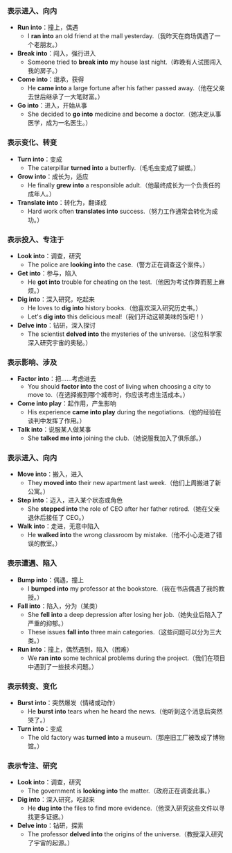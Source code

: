 ### **表示进入、向内**  
- **Run into**：撞上，偶遇  
  - I **ran into** an old friend at the mall yesterday.（我昨天在商场偶遇了一个老朋友。）  
- **Break into**：闯入，强行进入  
  - Someone tried to **break into** my house last night.（昨晚有人试图闯入我的房子。）  
- **Come into**：继承，获得  
  - He **came into** a large fortune after his father passed away.（他在父亲去世后继承了一大笔财富。）  
- **Go into**：进入，开始从事  
  - She decided to **go into** medicine and become a doctor.（她决定从事医学，成为一名医生。）  

### **表示变化、转变**  
- **Turn into**：变成  
  - The caterpillar **turned into** a butterfly.（毛毛虫变成了蝴蝶。）  
- **Grow into**：成长为，适应  
  - He finally **grew into** a responsible adult.（他最终成长为一个负责任的成年人。）  
- **Translate into**：转化为，翻译成  
  - Hard work often **translates into** success.（努力工作通常会转化为成功。）  

### **表示投入、专注于**  
- **Look into**：调查，研究  
  - The police are **looking into** the case.（警方正在调查这个案件。）  
- **Get into**：参与，陷入  
  - He **got into** trouble for cheating on the test.（他因为考试作弊而惹上麻烦。）  
- **Dig into**：深入研究，吃起来  
  - He loves to **dig into** history books.（他喜欢深入研究历史书。）  
  - Let's **dig into** this delicious meal!（我们开动这顿美味的饭吧！）  
- **Delve into**：钻研，深入探讨  
  - The scientist **delved into** the mysteries of the universe.（这位科学家深入研究宇宙的奥秘。）  

### **表示影响、涉及**  
- **Factor into**：把……考虑进去  
  - You should **factor into** the cost of living when choosing a city to move to.（在选择搬到哪个城市时，你应该考虑生活成本。）  
- **Come into play**：起作用，产生影响  
  - His experience **came into play** during the negotiations.（他的经验在谈判中发挥了作用。）  
- **Talk into**：说服某人做某事  
  - She **talked me into** joining the club.（她说服我加入了俱乐部。）  

 ### **表示进入、向内**  
- **Move into**：搬入，进入  
  - They **moved into** their new apartment last week.（他们上周搬进了新公寓。）  
- **Step into**：迈入，进入某个状态或角色  
  - She **stepped into** the role of CEO after her father retired.（她在父亲退休后接任了 CEO。）  
- **Walk into**：走进，无意中陷入  
  - He **walked into** the wrong classroom by mistake.（他不小心走进了错误的教室。）  

### **表示遭遇、陷入**  
- **Bump into**：偶遇，撞上  
  - I **bumped into** my professor at the bookstore.（我在书店偶遇了我的教授。）  
- **Fall into**：陷入，分为（某类）  
  - She **fell into** a deep depression after losing her job.（她失业后陷入了严重的抑郁。）  
  - These issues **fall into** three main categories.（这些问题可以分为三大类。）  
- **Run into**：撞上，偶然遇到，陷入（困难）  
  - We **ran into** some technical problems during the project.（我们在项目中遇到了一些技术问题。）  

### **表示转变、变化**  
- **Burst into**：突然爆发（情绪或动作）  
  - He **burst into** tears when he heard the news.（他听到这个消息后突然哭了。）  
- **Turn into**：变成  
  - The old factory was **turned into** a museum.（那座旧工厂被改成了博物馆。）  

### **表示专注、研究**  
- **Look into**：调查，研究  
  - The government is **looking into** the matter.（政府正在调查此事。）  
- **Dig into**：深入研究，吃起来  
  - He **dug into** the files to find more evidence.（他深入研究这些文件以寻找更多证据。）  
- **Delve into**：钻研，探索  
  - The professor **delved into** the origins of the universe.（教授深入研究了宇宙的起源。）  
